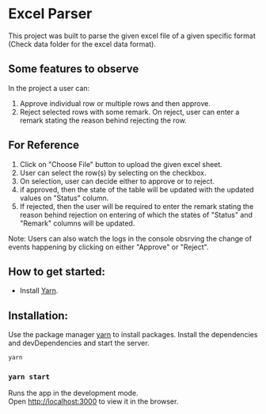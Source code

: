 # Excel Parser

This project was built to parse the given excel file of a given specific format (Check data folder for the excel data format).

## Some features to observe

In the project a user can:

1. Approve individual row or multiple rows and then approve.
2. Reject selected rows with some remark. On reject, user can enter a remark stating the reason behind rejecting the row.


## For Reference

1. Click on "Choose File" button to upload the given excel sheet.
2. User can select the row(s) by selecting on the checkbox.
3. On selection, user can decide either to approve or to reject.
4. if approved, then the state of the table will be updated with the updated values on "Status" column.
5. If rejected, then the user will be required to enter the remark stating the reason behind rejection on entering of which the states of "Status" and "Remark" columns will be updated.

Note: Users can also watch the logs in the console obsrving the change of events happening by clicking on either "Approve" or "Reject".

## How to get started:
- Install [Yarn](https://yarnpkg.com/).


## Installation:

Use the package manager [yarn](https://yarnpkg.com/) to install packages.
Install the dependencies and devDependencies and start the server.

```bash
yarn
```

### `yarn start`

Runs the app in the development mode.\
Open [http://localhost:3000](http://localhost:3000) to view it in the browser.
